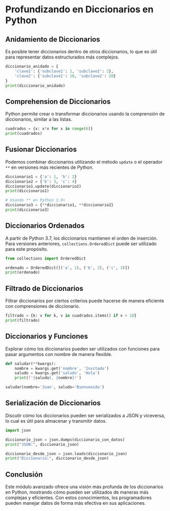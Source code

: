 # Profundizando en Diccionarios en Python

## Anidamiento de Diccionarios

Es posible tener diccionarios dentro de otros diccionarios, lo que es útil para representar datos estructurados más complejos.

```python
diccionario_anidado = {
    'clave1': {'subclave1': 1, 'subclave2': 2},
    'clave2': {'subclave1': 10, 'subclave2': 20}
}
print(diccionario_anidado)
```

## Comprehension de Diccionarios

Python permite crear o transformar diccionarios usando la comprensión de diccionarios, similar a las listas.

```python
cuadrados = {x: x*x for x in range(6)}
print(cuadrados)
```

## Fusionar Diccionarios

Podemos combinar diccionarios utilizando el método `update` o el operador `**` en versiones más recientes de Python.

```python
diccionario1 = {'a': 1, 'b': 2}
diccionario2 = {'b': 3, 'c': 4}
diccionario1.update(diccionario2)
print(diccionario1)

# Usando ** en Python 3.9+
diccionario3 = {**diccionario1, **diccionario2}
print(diccionario3)
```

## Diccionarios Ordenados

A partir de Python 3.7, los diccionarios mantienen el orden de inserción. Para versiones anteriores, `collections.OrderedDict` puede ser utilizado para este propósito.

```python
from collections import OrderedDict

ordenado = OrderedDict([('a', 1), ('b', 2), ('c', 3)])
print(ordenado)
```

## Filtrado de Diccionarios

Filtrar diccionarios por ciertos criterios puede hacerse de manera eficiente con comprensiones de diccionario.

```python
filtrado = {k: v for k, v in cuadrados.items() if v > 10}
print(filtrado)
```

## Diccionarios y Funciones

Explorar cómo los diccionarios pueden ser utilizados con funciones para pasar argumentos con nombre de manera flexible.

```python
def saludar(**kwargs):
    nombre = kwargs.get('nombre', 'Invitado')
    saludo = kwargs.get('saludo', 'Hola')
    print(f'{saludo}, {nombre}!')

saludar(nombre='Juan', saludo='Bienvenido')
```

## Serialización de Diccionarios

Discutir cómo los diccionarios pueden ser serializados a JSON y viceversa, lo cual es útil para almacenar y transmitir datos.

```python
import json

diccionario_json = json.dumps(diccionario_con_datos)
print("JSON:", diccionario_json)

diccionario_desde_json = json.loads(diccionario_json)
print("Diccionario:", diccionario_desde_json)
```

## Conclusión

Este módulo avanzado ofrece una visión más profunda de los diccionarios en Python, mostrando cómo pueden ser utilizados de maneras más complejas y eficientes. Con estos conocimientos, los programadores pueden manejar datos de forma más efectiva en sus aplicaciones.
